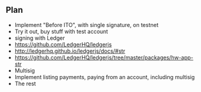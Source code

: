 ## Plan
 * Implement "Before ITO", with single signature, on testnet
 * Try it out, buy stuff with test account
 * signing with Ledger 
  * https://github.com/LedgerHQ/ledgerjs
  * http://ledgerhq.github.io/ledgerjs/docs/#str
  * https://github.com/LedgerHQ/ledgerjs/tree/master/packages/hw-app-str
 * Multisig
 * Implement listing payments, paying from an account, including multisig
 * The rest